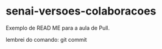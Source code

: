 # senai-versoes-colaboracoes

Exemplo de READ ME para a aula de Pull. 

lembrei do comando: git commit
